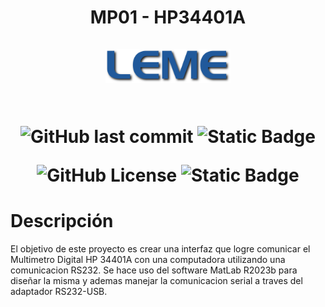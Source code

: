 <h1 align="center">MP01 - HP34401A<br/><br/>
<div align="center">
<img src="assets/images/leme.svg" style="max-width: 100%" width=200><br/>
<br/>


![GitHub last commit](https://img.shields.io/github/last-commit/christian-herrera/mp01-leme)
![Static Badge](https://img.shields.io/badge/version-v0.1-blue)


![GitHub License](https://img.shields.io/github/license/christian-herrera/mp01-leme?style=for-the-badge)
![Static Badge](https://img.shields.io/badge/Hewlett%20Packard-0096D6?style=for-the-badge&logo=hp&logoColor=ffffff&logoSize=auto)





</div></h1>


# Descripción
El objetivo de este proyecto es crear una interfaz que logre comunicar el Multimetro Digital HP 34401A con una computadora utilizando una comunicacion RS232. Se hace uso del software MatLab R2023b para diseñar la misma y ademas manejar la comunicacion serial a traves del adaptador RS232-USB.